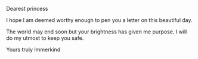 <!-- title: Princess~-->

Dearest princess

I hope I am deemed worthy enough to pen you a letter on this beautiful day.

The world may end soon but your brightness has given me purpose. I will do my utmost to keep you safe.

Yours truly
Immerkind
